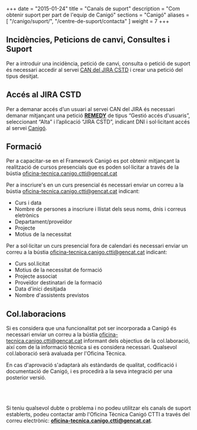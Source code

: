 +++
date        = "2015-01-24"
title       = "Canals de suport"
description = "Com obtenir suport per part de l'equip de Canigó"
sections    = "Canigó"
aliases = [
    "/canigo/suport/",
    "/centre-de-suport/contacta"
]
weight		= 7
+++

## Incidències, Peticions de canvi, Consultes i Suport

Per a introduir una incidència, petició de canvi, consulta o petició de suport és necessari accedir al servei [CAN del JIRA CSTD](https://cstd.ctti.gencat.cat/jiracstd/browse/CAN) i crear una petició del tipus desitjat.

## Accés al JIRA CSTD

Per a demanar accés d’un usuari al servei CAN del JIRA és necessari demanar mitjançant una petició [**REMEDY**](https://pautic.gencat.cat/) de tipus “Gestió accés d'usuaris”, seleccionant “Alta” i l’aplicació “JIRA CSTD”, indicant DNI i sol·licitant accés al servei [Canigó](https://cstd.ctti.gencat.cat/jiracstd/projects/CAN).

## Formació
Per a capacitar-se en el Framework Canigó es pot obtenir mitjançant la realització de cursos presencials que es poden sol·licitar a través de la bústia <oficina-tecnica.canigo.ctti@gencat.cat>

Per a inscriure's en un curs presencial és necessari enviar un correu a la bústia <oficina-tecnica.canigo.ctti@gencat.cat> indicant:

- Curs i data
- Nombre de persones a inscriure i llistat dels seus noms, dnis i correus eletrònics
- Departament/proveïdor
- Projecte
- Motius de la necessitat

Per a sol·licitar un curs presencial fora de calendari és necessari enviar un correu a la bústia <oficina-tecnica.canigo.ctti@gencat.cat> indicant:

- Curs sol.licitat
- Motius de la necessitat de formació
- Projecte associat
- Proveïdor destinatari de la formació
- Data d'inici desitjada
- Nombre d'assistents previstos

## Col.laboracions
Si es considera que una funcionalitat pot ser incorporada a Canigó és necessari enviar un correu a la bústia <oficina-tecnica.canigo.ctti@gencat.cat> informant dels objectius de la col.laboració, així com de la informació tècnica si es considera necessari. Qualsevol col.laboració serà avaluada per l'Oficina Tècnica.

En cas d'aprovació s'adaptarà als estàndards de qualitat, codificació i documentació de Canigó, i es procedirà a la seva integració per una posterior versió.

<br/><br/><br/>
Si teniu qualsevol dubte o problema i no podeu utilitzar els canals de suport establerts, podeu contactar amb l'Oficina Tècnica Canigó CTTI a través
del correu electrònic: **oficina-tecnica.canigo.ctti@gencat.cat**.
